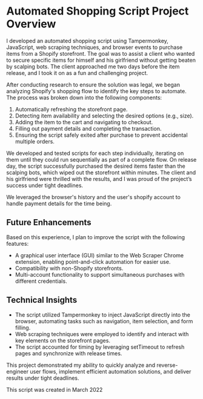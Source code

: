 # Automated Shopping Script Project Overview
I developed an automated shopping script using Tampermonkey, JavaScript, web scraping techniques, and browser events to purchase items from a Shopify storefront. The goal was to assist a client who wanted to secure specific items for himself and his girlfriend without getting beaten by scalping bots. The client approached me two days before the item release, and I took it on as a fun and challenging project.

After conducting research to ensure the solution was legal, we began analyzing Shopify's shopping flow to identify the key steps to automate. The process was broken down into the following components:

1. Automatically refreshing the storefront page.
2. Detecting item availability and selecting the desired options (e.g., size).
3. Adding the item to the cart and navigating to checkout.
4. Filling out payment details and completing the transaction.
5. Ensuring the script safely exited after purchase to prevent accidental multiple orders.

We developed and tested scripts for each step individually, iterating on them until they could run sequentially as part of a complete flow. On release day, the script successfully purchased the desired items faster than the scalping bots, which wiped out the storefront within minutes. The client and his girlfriend were thrilled with the results, and I was proud of the project’s success under tight deadlines.

We leveraged the browser's history and the user's shopify account to handle payment details for the time being.

## Future Enhancements

Based on this experience, I plan to improve the script with the following features:

- A graphical user interface (GUI) similar to the Web Scraper Chrome extension, enabling point-and-click automation for easier use.
- Compatibility with non-Shopify storefronts.
- Multi-account functionality to support simultaneous purchases with different credentials.

## Technical Insights

- The script utilized Tampermonkey to inject JavaScript directly into the browser, automating tasks such as navigation, item selection, and form filling.
- Web scraping techniques were employed to identify and interact with key elements on the storefront pages.
- The script accounted for timing by leveraging setTimeout to refresh pages and synchronize with release times.

This project demonstrated my ability to quickly analyze and reverse-engineer user flows, implement efficient automation solutions, and deliver results under tight deadlines.

This script was created in March 2022
